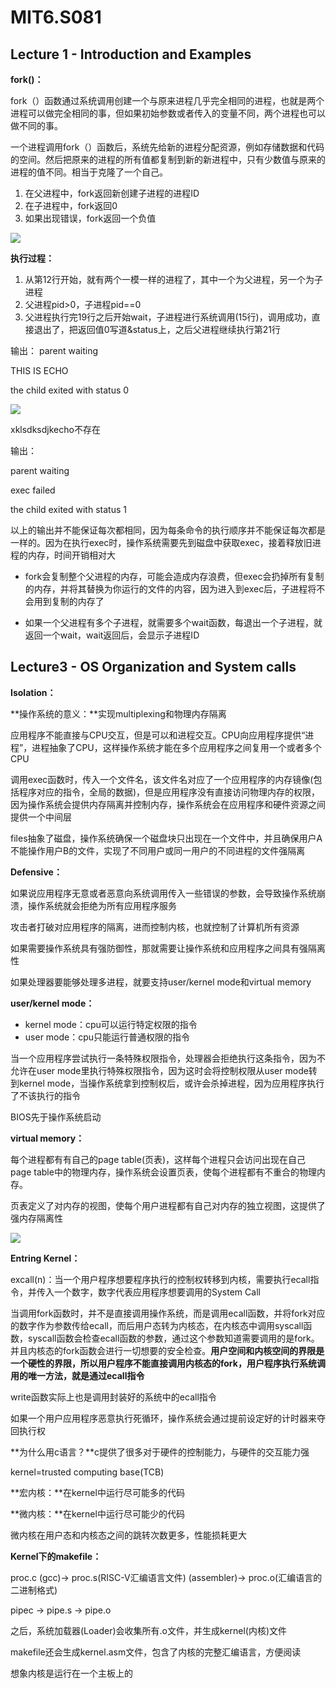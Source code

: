 # MIT6.S081

## Lecture 1 - Introduction and Examples

**fork()：**

fork（）函数通过系统调用创建一个与原来进程几乎完全相同的进程，也就是两个进程可以做完全相同的事，但如果初始参数或者传入的变量不同，两个进程也可以做不同的事。

一个进程调用fork（）函数后，系统先给新的进程分配资源，例如存储数据和代码的空间。然后把原来的进程的所有值都复制到新的新进程中，只有少数值与原来的进程的值不同。相当于克隆了一个自己。

1. 在父进程中，fork返回新创建子进程的进程ID
2. 在子进程中，fork返回0
3. 如果出现错误，fork返回一个负值



![](https://github.com/Jomocool/Operator-System/blob/main/MIT6.S081-img/1.png)

**执行过程：**

1. 从第12行开始，就有两个一模一样的进程了，其中一个为父进程，另一个为子进程
2. 父进程pid>0，子进程pid==0
3. 父进程执行完19行之后开始wait，子进程进行系统调用(15行)，调用成功，直接退出了，把返回值0写道&status上，之后父进程继续执行第21行

输出：
parent waiting

THIS IS ECHO

the child exited with status 0



![](https://github.com/Jomocool/Operator-System/blob/main/MIT6.S081-img/2.png)

xklsdksdjkecho不存在

输出：

parent waiting

exec failed

the child exited with status 1



以上的输出并不能保证每次都相同，因为每条命令的执行顺序并不能保证每次都是一样的。因为在执行exec时，操作系统需要先到磁盘中获取exec，接着释放旧进程的内存，时间开销相对大



- fork会复制整个父进程的内存，可能会造成内存浪费，但exec会扔掉所有复制的内存，并将其替换为你运行的文件的内容，因为进入到exec后，子进程将不会用到复制的内存了

- 如果一个父进程有多个子进程，就需要多个wait函数，每退出一个子进程，就返回一个wait，wait返回后，会显示子进程ID

## Lecture3 - OS Organization and System calls

**Isolation：**

**操作系统的意义：**实现multiplexing和物理内存隔离

应用程序不能直接与CPU交互，但是可以和进程交互。CPU向应用程序提供“进程”，进程抽象了CPU，这样操作系统才能在多个应用程序之间复用一个或者多个CPU

调用exec函数时，传入一个文件名，该文件名对应了一个应用程序的内存镜像(包括程序对应的指令，全局的数据)，但是应用程序没有直接访问物理内存的权限，因为操作系统会提供内存隔离并控制内存，操作系统会在应用程序和硬件资源之间提供一个中间层

files抽象了磁盘，操作系统确保一个磁盘块只出现在一个文件中，并且确保用户A不能操作用户B的文件，实现了不同用户或同一用户的不同进程的文件强隔离

**Defensive：**

如果说应用程序无意或者恶意向系统调用传入一些错误的参数，会导致操作系统崩溃，操作系统就会拒绝为所有应用程序服务

攻击者打破对应用程序的隔离，进而控制内核，也就控制了计算机所有资源

如果需要操作系统具有强防御性，那就需要让操作系统和应用程序之间具有强隔离性

如果处理器要能够处理多进程，就要支持user/kernel mode和virtual memory

**user/kernel mode：**

- kernel mode：cpu可以运行特定权限的指令
- user mode：cpu只能运行普通权限的指令

当一个应用程序尝试执行一条特殊权限指令，处理器会拒绝执行这条指令，因为不允许在user mode里执行特殊权限指令，因为这时会将控制权限从user mode转到kernel mode，当操作系统拿到控制权后，或许会杀掉进程，因为应用程序执行了不该执行的指令

BIOS先于操作系统启动

**virtual memory：**

每个进程都有有自己的page table(页表)，这样每个进程只会访问出现在自己page table中的物理内存，操作系统会设置页表，使每个进程都有不重合的物理内存。

页表定义了对内存的视图，使每个用户进程都有自己对内存的独立视图，这提供了强内存隔离性

![](https://github.com/Jomocool/Operator-System/blob/main/MIT6.S081-img/3.png)

**Entring Kernel：**

excall(n)：当一个用户程序想要程序执行的控制权转移到内核，需要执行ecall指令，并传入一个数字，数字代表应用程序想要调用的System Call

当调用fork函数时，并不是直接调用操作系统，而是调用ecall函数，并将fork对应的数字作为参数传给ecall，而后用户态转为内核态，在内核态中调用syscall函数，syscall函数会检查ecall函数的参数，通过这个参数知道需要调用的是fork。并且内核态的fork函数会进行一切想要的安全检查。**用户空间和内核空间的界限是一个硬性的界限，所以用户程序不能直接调用内核态的fork，用户程序执行系统调用的唯一方法，就是通过ecall指令**

write函数实际上也是调用封装好的系统中的ecall指令

如果一个用户应用程序恶意执行死循环，操作系统会通过提前设定好的计时器来夺回执行权

**为什么用c语言？**c提供了很多对于硬件的控制能力，与硬件的交互能力强

kernel=trusted computing base(TCB)



**宏内核：**在kernel中运行尽可能多的代码

**微内核：**在kernel中运行尽可能少的代码

微内核在用户态和内核态之间的跳转次数更多，性能损耗更大



**Kernel下的makefile：**

proc.c (gcc)-> proc.s(RISC-V汇编语言文件) (assembler)-> proc.o(汇编语言的二进制格式)  

pipec -> pipe.s -> pipe.o

之后，系统加载器(Loader)会收集所有.o文件，并生成kernel(内核)文件

makefile还会生成kernel.asm文件，包含了内核的完整汇编语言，方便阅读

想象内核是运行在一个主板上的
